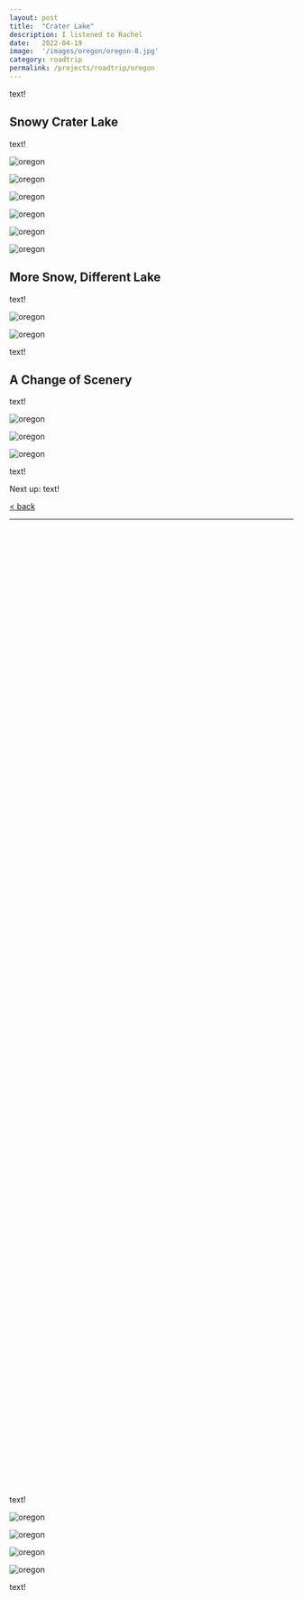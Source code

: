 ```yaml
---
layout: post
title:  "Crater Lake"
description: I listened to Rachel 
date:   2022-04-19
image:  '/images/oregon/oregon-8.jpg'
category: roadtrip
permalink: /projects/roadtrip/oregon
--- 
```


text!

## Snowy Crater Lake 

text!

![oregon]({{site.baseurl}}/images/oregon/oregon-1.jpg#wide)

![oregon]({{site.baseurl}}/images/oregon/oregon-2.jpg#wide)

![oregon]({{site.baseurl}}/images/oregon/oregon-3.jpg#wide)

![oregon]({{site.baseurl}}/images/oregon/oregon-4.jpg#wide)

![oregon]({{site.baseurl}}/images/oregon/oregon-5.jpg#wide)

![oregon]({{site.baseurl}}/images/oregon/oregon-7.jpg#wide)

## More Snow, Different Lake

text!

![oregon]({{site.baseurl}}/images/oregon/oregon-8.jpg#wide)

![oregon]({{site.baseurl}}/images/oregon/oregon-9.jpg#wide)


text!

## A Change of Scenery  

text!


![oregon]({{site.baseurl}}/images/oregon/oregon-10.jpg#wide)

![oregon]({{site.baseurl}}/images/oregon/oregon-11.jpg#wide)

![oregon]({{site.baseurl}}/images/oregon/oregon-12.jpg#wide)


text!

Next up: text!

<a href="{{site.baseurl}}/roadtrip">&lt; back</a>

***

&nbsp;  
&nbsp;  
&nbsp;  
&nbsp;  
&nbsp;  
&nbsp;  
&nbsp;  
&nbsp;  
&nbsp;  
&nbsp;  
&nbsp;  
&nbsp;  
&nbsp;  
&nbsp;  
&nbsp;  
&nbsp;  
&nbsp;  
&nbsp;  
&nbsp;  
&nbsp;  
&nbsp;  
&nbsp;  
&nbsp;  
&nbsp;  
&nbsp;  
&nbsp;  
&nbsp;  
&nbsp;  
&nbsp;  
&nbsp;  
&nbsp;  
&nbsp;  
&nbsp;  
&nbsp;  
&nbsp;  
&nbsp;  
&nbsp;  
&nbsp;  
&nbsp;  
&nbsp;  
&nbsp;  
&nbsp;  
&nbsp;  
&nbsp;  
&nbsp;  
&nbsp;  
&nbsp;  
&nbsp;  
&nbsp;  
&nbsp;  
&nbsp;  
&nbsp;  
&nbsp;  
&nbsp;  
&nbsp;  
&nbsp;  
&nbsp;  
&nbsp;  
&nbsp;  
&nbsp;  
&nbsp;  
&nbsp;  
&nbsp;  
&nbsp;  
&nbsp;  
&nbsp;  
&nbsp;  
&nbsp;  
&nbsp;  
&nbsp;  
&nbsp;  
&nbsp;  
&nbsp;  
&nbsp;  
&nbsp;  
&nbsp;  
&nbsp;  
&nbsp;  
&nbsp;  
&nbsp;  
&nbsp;  
&nbsp;  
&nbsp;  
&nbsp;  
&nbsp;  
&nbsp;  
&nbsp;  
&nbsp;  
&nbsp;  
&nbsp;  
&nbsp;  
&nbsp;  
&nbsp;  
&nbsp;  
&nbsp;  
&nbsp;  
&nbsp;  
&nbsp;  
&nbsp;  
&nbsp;  

text!

![oregon]({{site.baseurl}}/images/oregon/oregon-13.jpg)

![oregon]({{site.baseurl}}/images/oregon/oregon-14.jpg)

![oregon]({{site.baseurl}}/images/oregon/oregon-15.jpg)

![oregon]({{site.baseurl}}/images/oregon/oregon-16.jpg)

text!
